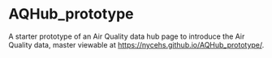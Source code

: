 # AQHub_prototype
 A starter prototype of an Air Quality data hub page to introduce the Air Quality data, master viewable at https://nycehs.github.io/AQHub_prototype/.
